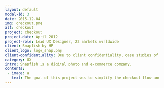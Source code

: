 ```yaml
---
layout: default
modal-id: 3
date: 2015-12-04
img: checkout.png
alt: checkout
project: checkout
project-date: April 2012
project-role: Lead UX Designer, 22 markets worldwide
client: Snapfish by HP
client_logo: logo_snap.png
client-confidentiality: Due to client confidentiality, case studies of these projects are only available on request.
category: UX
intro: Snapfish is a digital photo and e-commerce company.
contents:
 - image: a
   text: The goal of this project was to simplify the checkout flow and coupon redemption process. This included a more streamlined 'pick up' versus 'shipping' flow, as well as offering product review in the cart and generally increasing checkout reliability by decreasing errors.
---
```

